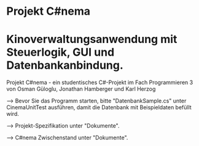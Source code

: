 ﻿# Projekt C#nema 

# Kinoverwaltungsanwendung mit Steuerlogik, GUI und Datenbankanbindung.

Projekt C#nema - ein studentisches C#-Projekt im Fach Programmieren 3 von Osman Güloglu, Jonathan Hamberger und Karl Herzog

--> Bevor Sie das Programm starten, bitte "DatenbankSample.cs" unter CinemaUnitTest ausführen, damit
    die Datenbank mit Beispieldaten befüllt wird.

--> Projekt-Spezifikation unter "Dokumente".

--> C#nema Zwischenstand unter "Dokumente".

